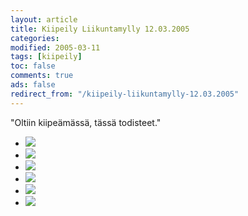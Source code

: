 ```yaml
--- 
layout: article 
title: Kiipeily Liikuntamylly 12.03.2005 
categories: 
modified: 2005-03-11 
tags: [kiipeily]
toc: false 
comments: true 
ads: false 
redirect_from: "/kiipeily-liikuntamylly-12.03.2005" 
--- 
```


"Oltiin kiipeämässä, tässä todisteet."

<div class="image-gallery">

-   [![](/Media/Default/ImageGalleries/kiipeily-liikuntamylly-12.03.2005/Thumbnails/kiipeilyseinalla20050312_1b.jpg)](/Media/Default/ImageGalleries/kiipeily-liikuntamylly-12.03.2005/kiipeilyseinalla20050312_1b.jpg)
-   [![](/Media/Default/ImageGalleries/kiipeily-liikuntamylly-12.03.2005/Thumbnails/kiipeilyseinalla20050312_2b.jpg)](/Media/Default/ImageGalleries/kiipeily-liikuntamylly-12.03.2005/kiipeilyseinalla20050312_2b.jpg)
-   [![](/Media/Default/ImageGalleries/kiipeily-liikuntamylly-12.03.2005/Thumbnails/kiipeilyseinalla20050312_4b.jpg)](/Media/Default/ImageGalleries/kiipeily-liikuntamylly-12.03.2005/kiipeilyseinalla20050312_4b.jpg)
-   [![](/Media/Default/ImageGalleries/kiipeily-liikuntamylly-12.03.2005/Thumbnails/kiipeilyseinalla20050312_5b.jpg)](/Media/Default/ImageGalleries/kiipeily-liikuntamylly-12.03.2005/kiipeilyseinalla20050312_5b.jpg)
-   [![](/Media/Default/ImageGalleries/kiipeily-liikuntamylly-12.03.2005/Thumbnails/kiipeilyseinalla20050312_6b.jpg)](/Media/Default/ImageGalleries/kiipeily-liikuntamylly-12.03.2005/kiipeilyseinalla20050312_6b.jpg)
-   [![](/Media/Default/ImageGalleries/kiipeily-liikuntamylly-12.03.2005/Thumbnails/kiipeilyseinalla20050312_9b.jpg)](/Media/Default/ImageGalleries/kiipeily-liikuntamylly-12.03.2005/kiipeilyseinalla20050312_9b.jpg)

</div>
